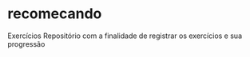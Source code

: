# recomecando
Exercícios 
Repositório com a finalidade de registrar os exercícios e sua progressão 
